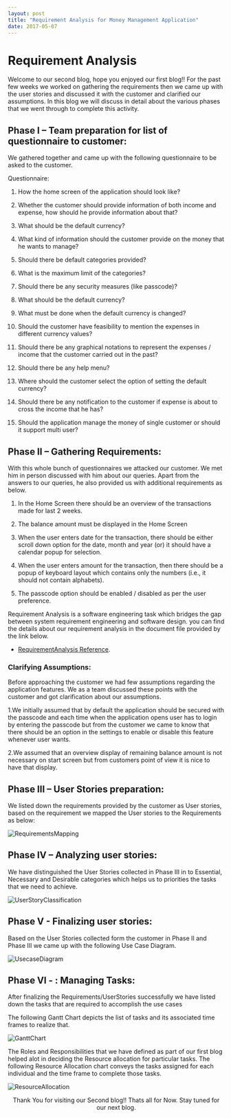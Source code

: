 ```yaml
---
layout: post
title: "Requirement Analysis for Money Management Application"
date: 2017-05-07
---
```


# Requirement Analysis

Welcome to our second blog, hope you enjoyed our first blog!!    For the past few weeks we worked on gathering the requirements then we came up with the user stories and discussed it with the customer and clarified our assumptions. In this blog we will discuss in detail about the various phases that we went through to complete this activity.

## Phase I – Team preparation for list of questionnaire to customer:

We gathered together and came up with the following questionnaire to be asked to the customer.


Questionnaire:

1. How the home screen of the application should look like?

2. Whether the customer should provide information of both income and expense, how should he provide information about that?

3. What should be the default currency?

4. What kind of information should the customer provide on the money that he wants to manage?

5. Should there be default categories provided?

6. What is the maximum limit of the categories?

7. Should there be any security measures (like passcode)?

8. What should be the default currency?

9. What must be done when the default currency is changed?

10. Should the customer have feasibility to mention the expenses in different currency values?

11. Should there be any graphical notations to represent the expenses / income that the customer carried out in the past?

12. Should there be any help menu?

13. Where should the customer select the option of setting the default currency?

14. Should there be any notification to the customer if expense is about to cross the income that he has?

15. Should the application manage the money of single customer or should it support multi user?


## Phase II – Gathering Requirements:

With this whole bunch of questionnaires we attacked our customer. We met him in person discussed with him about our queries. Apart from the answers to our queries, he also provided us with additional requirements as below.
 
1. In the Home Screen there should be an overview of the transactions made for last 2 weeks.

2. The balance amount must be displayed in the Home Screen

3. When the user enters date for the transaction, there should be either scroll down option for the date, month and year (or) it should have a calendar popup for selection.

4. When the user enters amount for the transaction, then there should be a popup of keyboard layout which contains only the numbers (i.e., it should not contain alphabets).

5. The passcode option should be enabled / disabled as per the user preference.

Requirement Analysis is a software engineering task which bridges the gap between system requirement  engineering and software design.
you can find the details about our requirement analysis in the document file provided by the link below.

- [RequirementAnalysis Reference]({{site.baseurl}}/images/RequirementAnalysis.docx).

### Clarifying Assumptions:

Before approaching the customer we had few assumptions regarding the application features. We as a team discussed these points with the customer and got clarification about our assumptions.

1.We initially assumed that by default the application should be secured with the passcode and each time when the application opens user has to login by entering the passcode but from the customer we came to know that there should be an option in the settings to enable or disable this feature whenever user wants.

2.We assumed that an overview display of remaining balance amount is not necessary on start screen but from customers point of view it is nice to have that display.


## Phase III – User Stories preparation:

We listed down the requirements provided by the customer as User stories, based on the requirement we mapped the User stories to the Requirements as below:

![RequirementsMapping]({{site.baseurl}}/images/RequirementsMapping.png "ReqquirementsMapping")


## Phase IV – Analyzing user stories:

We have distinguished the User Stories collected in Phase III in to Essential, Necessary and Desirable categories which helps us to priorities the tasks that we need to achieve. 

![UserStoryClassification]({{site.baseurl}}/images/UserStoryClassification.png "UserStoryClassification")


## Phase V - Finalizing user stories: 

Based on the User Stories collected form the customer in Phase II and Phase III we came up with the following Use Case Diagram.
	

![UsecaseDiagram]({{site.baseurl}}/images/UsecaseDiagram.png "UsecaseDiagram")

## Phase VI - : Managing Tasks:

After finalizing the Requirements/UserStories successfully we have listed down the tasks that are required to accomplish the use cases

The following Gantt Chart depicts the list of tasks and its associated time frames to realize that.

![GanttChart]({{site.baseurl}}/images/GanttChart.png "GanttChart")

The Roles and Responsibilities that we have defined as part of our first blog helped alot in deciding the Resource allocation for particular tasks.
The following Resource Allocation chart conveys the tasks assigned for each individual and the time frame to complete those tasks.

![ResourceAllocation]({{site.baseurl}}/images/ResourcesChart.png "ResourceAllocation")

<p align="center">
Thank You for visiting our Second blog!! Thats all for Now. Stay tuned for our next blog. 
</p>
